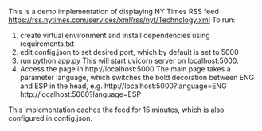 This is a demo implementation of displaying NY Times RSS feed https://rss.nytimes.com/services/xml/rss/nyt/Technology.xml
To run:
1. create virtual environment and install dependencies using requirements.txt
2. edit config.json to set desired port, which by default is set to 5000
3. run python app.py
This will start uvicorn server on localhost:5000. 
4. Access the page in http://localhost:5000
The main page takes a parameter language, which switches the bold decoration between ENG and ESP in the head, e.g.
http://localhost:5000?language=ENG 
http://localhost:5000?language=ESP

This implementation caches the feed for 15 minutes, which is also configured in config.json.